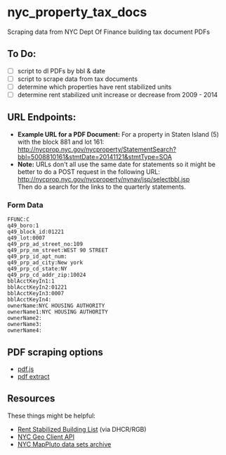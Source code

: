 # nyc_property_tax_docs
Scraping data from NYC Dept Of Finance building tax document PDFs

## To Do:

- [ ] script to dl PDFs by bbl & date
- [ ] script to scrape data from tax documents
- [ ] determine which properties have rent stabilized units
- [ ] determine rent stabilized unit increase or decrease from 2009 - 2014

## URL Endpoints: 
* **Example URL for a PDF Document:** For a property in Staten Island (5) with the block 881 and lot 161:  
  http://nycprop.nyc.gov/nycproperty/StatementSearch?bbl=5008810161&stmtDate=20141121&stmtType=SOA
* **Note:** URLs don't all use the same date for statements so it might be better to do a POST request in the following URL: http://nycprop.nyc.gov/nycproperty/nynav/jsp/selectbbl.jsp  
Then do a search for the links to the quarterly statements.

### Form Data
```
FFUNC:C
q49_boro:1
q49_block_id:01221
q49_lot:0007
q49_prp_ad_street_no:109     
q49_prp_nm_street:WEST 90 STREET                   
q49_prp_id_apt_num:     
q49_prp_ad_city:New york            
q49_prp_cd_state:NY
q49_prp_cd_addr_zip:10024
bblAcctKeyIn1:1
bblAcctKeyIn2:01221
bblAcctKeyIn3:0007
bblAcctKeyIn4: 
ownerName:NYC HOUSING AUTHORITY
ownerName1:NYC HOUSING AUTHORITY                                                 
ownerName2:                                                                      
ownerName3:                                                                      
ownerName4:                        
```
  
## PDF scraping options
  * [pdf.js](http://mozilla.github.io/pdf.js/)
  * [pdf extract](https://github.com/nisaacson/pdf-extract)

## Resources
These things might be helpful:

- [Rent Stabilized Building List](https://github.com/clhenrick/dhcr-rent-stabilized-data) (via DHCR/RGB)
- [NYC Geo Client API](https://developer.cityofnewyork.us/api/geoclient-api)
- [NYC MapPluto data sets archive](http://www.nyc.gov/html/dcp/html/bytes/archive_pluto_mappluto.shtml)